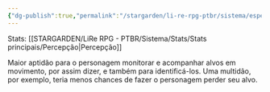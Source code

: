 ```yaml
---
{"dg-publish":true,"permalink":"/stargarden/li-re-rpg-ptbr/sistema/especializacoes/especializacoes-existentes/monitoramento/","created":"2025-01-11T01:32:05.513-03:00","updated":"2025-01-12T02:34:50.457-03:00"}
---
```



Stats: [[STARGARDEN/LiRe RPG - PTBR/Sistema/Stats/Stats principais/Percepção\|Percepção]]

Maior aptidão para o personagem monitorar e acompanhar alvos em movimento, por assim dizer, e também para identificá-los. Uma multidão, por exemplo, teria menos chances de fazer o personagem perder seu alvo.